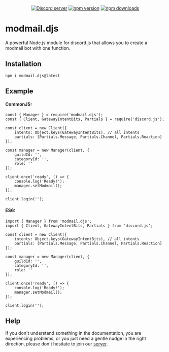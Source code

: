 <div align="center">
	<br />
	<p>
		<a href="https://discord.gg/ccfGcFJTVb"><img src="https://img.shields.io/discord/982404807786655755?color=5865F2&logo=discord&logoColor=white" alt="Discord server" /></a>
		<a href="https://www.npmjs.com/package/modmail.djs"><img src="https://img.shields.io/npm/v/modmail.djs.svg?maxAge=3600" alt="npm version" /></a>
		<a href="https://www.npmjs.com/package/modmail.djs"><img src="https://img.shields.io/npm/dt/modmail.djs.svg?maxAge=3600" alt="npm downloads" /></a>
	</p>
</div>

# modmail.djs

A powerful Node.js module for discord.js that allows you to create a modmail bot with one function.

## Installation
```console
npm i modmail.djs@latest
```
## Example

#### CommonJS:
```JS
const { Manager } = require('modmail.djs');
const { Client, GatewayIntentBits, Partials } = require('discord.js');

const client = new Client({
    intents: Object.keys(GatewayIntentBits), // all intents
    partials: [Partials.Message, Partials.Channel, Partials.Reaction]
});

const manager = new Manager(client, {
    guildId: '',
    categoryId: '',
    role: ''
});

client.once('ready', () => {
    console.log('Ready!');
    manager.setModmail();
});

client.login('');
```

#### ES6:
```JS
import { Manager } from 'modmail.djs';
import { Client, GatewayIntentBits, Partials } from 'discord.js';

const client = new Client({
    intents: Object.keys(GatewayIntentBits), // all intents
    partials: [Partials.Message, Partials.Channel, Partials.Reaction]
});

const manager = new Manager(client, {
    guildId: '',
    categoryId: '',
    role: ''
});

client.once('ready', () => {
    console.log('Ready!');
    manager.setModmail();
});

client.login('');
```

## Help
If you don't understand something in the documentation, you are experiencing problems, or you just need a gentle nudge in the right direction, please don't hesitate to join our [server](https://discord.gg/ccfGcFJTVb).
